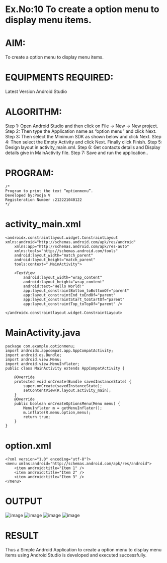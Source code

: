 # Ex.No:10 To create a option menu to display menu items.
# AIM:
 To create a option menu to display menu items.

# EQUIPMENTS REQUIRED:
Latest Version Android Studio

# ALGORITHM:
Step 1: Open Android Studio and then click on File -> New -> New project. 
Step 2: Then type the Application name as “option menu” and click Next. 
Step 3: Then select the Minimum SDK as shown below and click Next. 
Step 4: Then select the Empty Activity and click Next. Finally click Finish. 
Step 5: Design layout in activity_main.xml. 
Step 6: Get contacts details and Display details give in MainActivity file. 
Step 7: Save and run the application..

# PROGRAM:
```
/*
Program to print the text “optionmenu”.
Developed by:Pooja V
Registeration Number :212221040122
*/
```
# activity_main.xml
```
<androidx.constraintlayout.widget.ConstraintLayout xmlns:android="http://schemas.android.com/apk/res/android"
    xmlns:app="http://schemas.android.com/apk/res-auto"
    xmlns:tools="http://schemas.android.com/tools"
    android:layout_width="match_parent"
    android:layout_height="match_parent"
    tools:context=".MainActivity">

    <TextView
        android:layout_width="wrap_content"
        android:layout_height="wrap_content"
        android:text="Hello World!"
        app:layout_constraintBottom_toBottomOf="parent"
        app:layout_constraintEnd_toEndOf="parent"
        app:layout_constraintStart_toStartOf="parent"
        app:layout_constraintTop_toTopOf="parent" />

</androidx.constraintlayout.widget.ConstraintLayout>
```
# MainActivity.java
```
package com.example.optionmenu;
import androidx.appcompat.app.AppCompatActivity;
import android.os.Bundle;
import android.view.Menu;
import android.view.MenuInflater;
public class MainActivity extends AppCompatActivity {

    @Override
    protected void onCreate(Bundle savedInstanceState) {
        super.onCreate(savedInstanceState);
        setContentView(R.layout.activity_main);
    }
    @Override
    public boolean onCreateOptionsMenu(Menu menu) {
        MenuInflater m = getMenuInflater();
        m.inflate(R.menu.option,menu);
        return true;
    }
}
```
# option.xml
```
<?xml version="1.0" encoding="utf-8"?>
<menu xmlns:android="http://schemas.android.com/apk/res/android">
    <item android:title="Item 1" />
    <item android:title="Item 2" />
    <item android:title="Item 3" />
</menu>
```
# OUTPUT
![image](https://github.com/Poojariyaa/optionmenu/assets/127511817/977240ce-58dd-4067-9a2c-f03f29fe5ec0)
![image](https://github.com/Poojariyaa/optionmenu/assets/127511817/f803878d-0718-498a-89f5-4e2f4582bab7)
![image](https://github.com/Poojariyaa/optionmenu/assets/127511817/cec8b94c-fa84-4de3-a62c-b86144e87145)
![image](https://github.com/Poojariyaa/optionmenu/assets/127511817/1736912d-f1b1-433d-85e0-fc5c7ffc5e88)


# RESULT
Thus a Simple Android Application to create a option menu to display menu items using Android Studio is developed and executed successfully.
